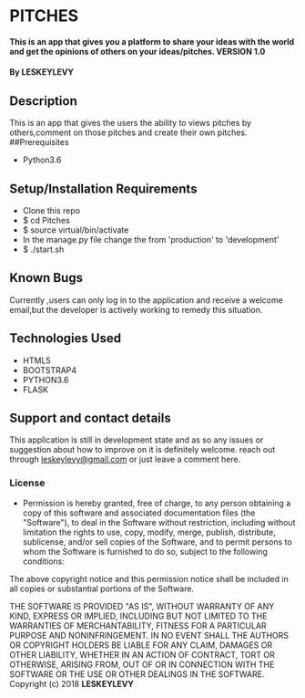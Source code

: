 # PITCHES 
#### This is an app that gives you a platform to share your ideas with the world and get the opinions of others on your ideas/pitches. VERSION 1.0
#### By **LESKEYLEVY**
## Description
This is an app that gives the users the ability to views pitches by others,comment on those pitches and create their own pitches.
##Prerequisites
* Python3.6
## Setup/Installation Requirements
* Clone this repo
* $ cd Pitches
* $ source virtual/bin/activate
* In the manage.py file change the from 'production' to 'development'
* $ ./start.sh
## Known Bugs
 Currently ,users can only log in to the application and receive a welcome email,but the developer is actively working to remedy this situation.
## Technologies Used
* HTML5
* BOOTSTRAP4
* PYTHON3.6
* FLASK
## Support and contact details
This application is still in development state and as so any issues or suggestion about how to improve on it is definitely welcome. reach out through leskeylevy@gmail.com or just leave a comment here.
### License
* Permission is hereby granted, free of charge, to any person obtaining a copy of this software and associated documentation files (the "Software"), to deal in the Software without restriction, including without limitation the rights to use, copy, modify, merge, publish, distribute, sublicense, and/or sell copies of the Software, and to permit persons to whom the Software is furnished to do so, subject to the following conditions:

The above copyright notice and this permission notice shall be included in all copies or substantial portions of the Software.

THE SOFTWARE IS PROVIDED "AS IS", WITHOUT WARRANTY OF ANY KIND, EXPRESS OR IMPLIED, INCLUDING BUT NOT LIMITED TO THE WARRANTIES OF MERCHANTABILITY, FITNESS FOR A PARTICULAR PURPOSE AND NONINFRINGEMENT. IN NO EVENT SHALL THE AUTHORS OR COPYRIGHT HOLDERS BE LIABLE FOR ANY CLAIM, DAMAGES OR OTHER LIABILITY, WHETHER IN AN ACTION OF CONTRACT, TORT OR OTHERWISE, ARISING FROM, OUT OF OR IN CONNECTION WITH THE SOFTWARE OR THE USE OR OTHER DEALINGS IN THE SOFTWARE.
Copyright (c) 2018 **LESKEYLEVY**